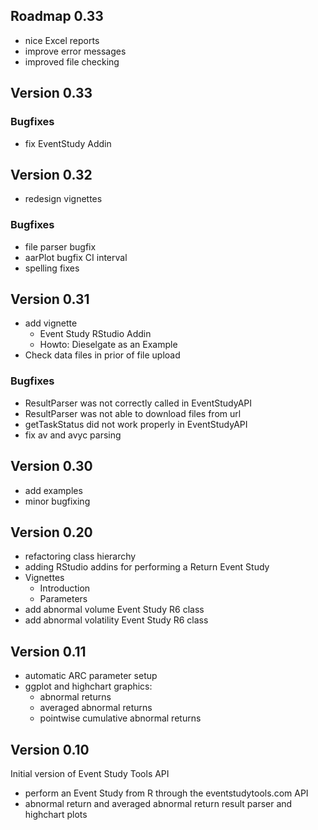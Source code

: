 ## Roadmap 0.33

- nice Excel reports
- improve error messages 
- improved file checking


## Version 0.33

### Bugfixes

- fix EventStudy Addin


## Version 0.32

- redesign vignettes

### Bugfixes 

- file parser bugfix
- aarPlot bugfix CI interval
- spelling fixes


## Version 0.31

- add vignette
    - Event Study RStudio Addin
    - Howto: Dieselgate as an Example
- Check data files in prior of file upload


### Bugfixes

- ResultParser was not correctly called in EventStudyAPI
- ResultParser was not able to download files from url
- getTaskStatus did not work properly in EventStudyAPI 
- fix av and avyc parsing


## Version 0.30

- add examples
- minor bugfixing


## Version 0.20

- refactoring class hierarchy
- adding RStudio addins for performing a Return Event Study
- Vignettes
    - Introduction
    - Parameters
- add abnormal volume Event Study R6 class
- add abnormal volatility Event Study R6 class


## Version 0.11

- automatic ARC parameter setup
- ggplot and highchart graphics:
    - abnormal returns
    - averaged abnormal returns
    - pointwise cumulative abnormal returns


## Version 0.10

Initial version of Event Study Tools API

- perform an Event Study from R through the eventstudytools.com API
- abnormal return and averaged abnormal return result parser and highchart plots
